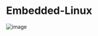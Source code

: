 # Embedded-Linux

![image](https://github.com/alaaelgammall/Embedded_Linux/assets/100001810/375b555f-1b8f-4015-b915-bcf803d45c06)



